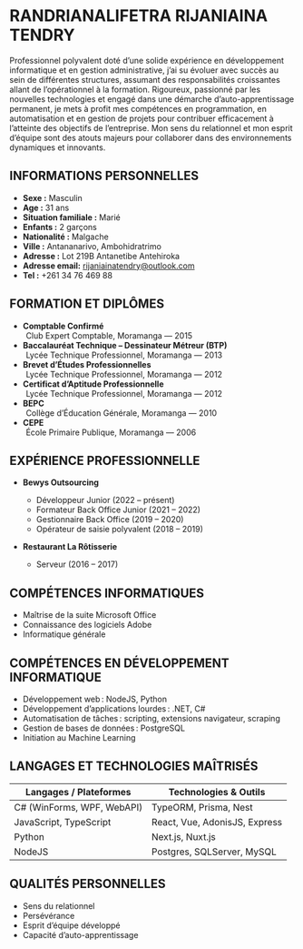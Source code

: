 # RANDRIANALIFETRA RIJANIAINA TENDRY

Professionnel polyvalent doté d’une solide expérience en développement informatique et en gestion administrative, j’ai su évoluer avec succès au sein de différentes structures, assumant des responsabilités croissantes allant de l’opérationnel à la formation. Rigoureux, passionné par les nouvelles technologies et engagé dans une démarche d’auto-apprentissage permanent, je mets à profit mes compétences en programmation, en automatisation et en gestion de projets pour contribuer efficacement à l’atteinte des objectifs de l’entreprise. Mon sens du relationnel et mon esprit d’équipe sont des atouts majeurs pour collaborer dans des environnements dynamiques et innovants.

## INFORMATIONS PERSONNELLES

- **Sexe :** Masculin  
- **Age :** 31 ans
- **Situation familiale :** Marié  
- **Enfants :** 2 garçons  
- **Nationalité :** Malgache  
- **Ville :** Antananarivo, Ambohidratrimo  
- **Adresse :** Lot 219B Antanetibe Antehiroka
- **Adresse email:** rijaniainatendry@outlook.com
- **Tel :** +261 34 76 469 88

## FORMATION ET DIPLÔMES

- **Comptable Confirmé**  
  Club Expert Comptable, Moramanga — 2015  
- **Baccalauréat Technique – Dessinateur Métreur (BTP)**  
  Lycée Technique Professionnel, Moramanga — 2013  
- **Brevet d’Études Professionnelles**  
  Lycée Technique Professionnel, Moramanga — 2012  
- **Certificat d’Aptitude Professionnelle**  
  Lycée Technique Professionnel, Moramanga — 2012  
- **BEPC**  
  Collège d’Éducation Générale, Moramanga — 2010  
- **CEPE**  
  École Primaire Publique, Moramanga — 2006  

## EXPÉRIENCE PROFESSIONNELLE

- **Bewys Outsourcing**
  - Développeur Junior (2022 – présent)
  - Formateur Back Office Junior (2021 – 2022)
  - Gestionnaire Back Office (2019 – 2020)
  - Opérateur de saisie polyvalent (2018 – 2019)

- **Restaurant La Rôtisserie**
  - Serveur (2016 – 2017)

## COMPÉTENCES INFORMATIQUES

- Maîtrise de la suite Microsoft Office
- Connaissance des logiciels Adobe
- Informatique générale

## COMPÉTENCES EN DÉVELOPPEMENT INFORMATIQUE

- Développement web : NodeJS, Python
- Développement d’applications lourdes : .NET, C#
- Automatisation de tâches : scripting, extensions navigateur, scraping
- Gestion de bases de données : PostgreSQL
- Initiation au Machine Learning

## LANGAGES ET TECHNOLOGIES MAÎTRISÉS

| Langages / Plateformes                 | Technologies & Outils            |
|----------------------------------------|----------------------------------|
| C# (WinForms, WPF, WebAPI)             | TypeORM, Prisma, Nest            |
| JavaScript, TypeScript                 | React, Vue, AdonisJS, Express    |
| Python                                 | Next.js, Nuxt.js                 |
| NodeJS                                 | Postgres, SQLServer, MySQL       |

## QUALITÉS PERSONNELLES

- Sens du relationnel
- Persévérance
- Esprit d’équipe développé
- Capacité d’auto-apprentissage